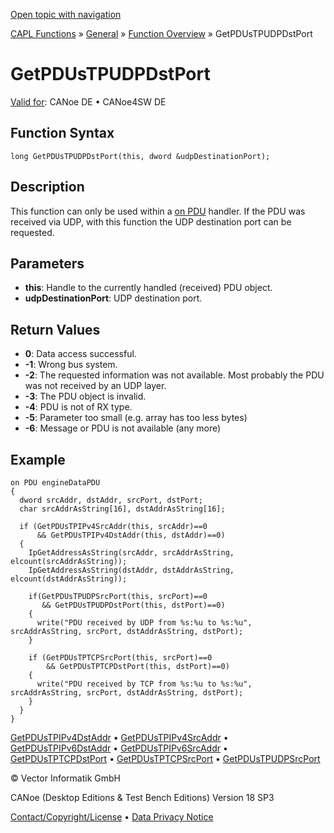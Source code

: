 [Open topic with navigation](../../../../../CANoeDEFamily.htm#Topics/CAPLFunctions/Other/Functions/CAPLfunctionGetPDUsTPUDPDstPort.md)

[CAPL Functions](../../CAPLfunctions.md) » [General](../CAPLGeneralStartPage.md) » [Function Overview](../CAPLfunctionsGeneralOverview.md) » GetPDUsTPUDPDstPort

# GetPDUsTPUDPDstPort

[Valid for](../../../Shared/FeatureAvailability.md):  CANoe DE • CANoe4SW DE

## Function Syntax

```
long GetPDUsTPUDPDstPort(this, dword &udpDestinationPort);
```

## Description

This function can only be used within a [on PDU](../EventProcedures/CAPLfunctionOnPDU.md) handler. If the PDU was received via UDP, with this function the UDP destination port can be requested.

## Parameters

- **this**: Handle to the currently handled (received) PDU object.
- **udpDestinationPort**: UDP destination port.

## Return Values

- **0**: Data access successful.
- **-1**: Wrong bus system.
- **-2**: The requested information was not available. Most probably the PDU was not received by an UDP layer.
- **-3**: The PDU object is invalid.
- **-4**: PDU is not of RX type.
- **-5**: Parameter too small (e.g. array has too less bytes)
- **-6**: Message or PDU is not available (any more)

## Example

```plaintext
on PDU engineDataPDU
{
  dword srcAddr, dstAddr, srcPort, dstPort;
  char srcAddrAsString[16], dstAddrAsString[16];

  if (GetPDUsTPIPv4SrcAddr(this, srcAddr)==0
      && GetPDUsTPIPv4DstAddr(this, dstAddr)==0)
  {
    IpGetAddressAsString(srcAddr, srcAddrAsString, elcount(srcAddrAsString));
    IpGetAddressAsString(dstAddr, dstAddrAsString, elcount(dstAddrAsString));

    if(GetPDUsTPUDPSrcPort(this, srcPort)==0
       && GetPDUsTPUDPDstPort(this, dstPort)==0)
    {
      write("PDU received by UDP from %s:%u to %s:%u", srcAddrAsString, srcPort, dstAddrAsString, dstPort);
    }

    if (GetPDUsTPTCPSrcPort(this, srcPort)==0
        && GetPDUsTPTCPDstPort(this, dstPort)==0)
    {
      write("PDU received by TCP from %s:%u to %s:%u", srcAddrAsString, srcPort, dstAddrAsString, dstPort);
    }
  }
}
```

[GetPDUsTPIPv4DstAddr](CAPLfunctionGetPDUsTPIPv4DstAddr.md) • [GetPDUsTPIPv4SrcAddr](CAPLfunctionGetPDUsTPIPv4SrcAddr.md) • [GetPDUsTPIPv6DstAddr](CAPLfunctionGetPDUsTPIPv6DstAddr.md) • [GetPDUsTPIPv6SrcAddr](CAPLfunctionGetPDUsTPIPv6SrcAddr.md) • [GetPDUsTPTCPDstPort](CAPLfunctionGetPDUsTPTCPDstPort.md) • [GetPDUsTPTCPSrcPort](CAPLfunctionGetPDUsTPTCPSrcPort.md) • [GetPDUsTPUDPSrcPort](CAPLfunctionGetPDUsTPUDPSrcPort.md)

© Vector Informatik GmbH

CANoe (Desktop Editions & Test Bench Editions) Version 18 SP3

[Contact/Copyright/License](../../../Shared/ContactCopyrightLicense.md) • [Data Privacy Notice](https://www.vector.com/int/en/company/get-info/privacy-policy/)